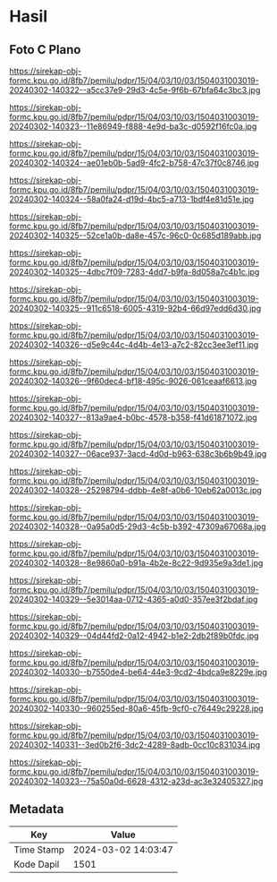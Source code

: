 # Hasil

## Foto C Plano

https://sirekap-obj-formc.kpu.go.id/8fb7/pemilu/pdpr/15/04/03/10/03/1504031003019-20240302-140322--a5cc37e9-29d3-4c5e-9f6b-67bfa64c3bc3.jpg

https://sirekap-obj-formc.kpu.go.id/8fb7/pemilu/pdpr/15/04/03/10/03/1504031003019-20240302-140323--11e86949-f888-4e9d-ba3c-d0592f16fc0a.jpg

https://sirekap-obj-formc.kpu.go.id/8fb7/pemilu/pdpr/15/04/03/10/03/1504031003019-20240302-140324--ae01eb0b-5ad9-4fc2-b758-47c37f0c8746.jpg

https://sirekap-obj-formc.kpu.go.id/8fb7/pemilu/pdpr/15/04/03/10/03/1504031003019-20240302-140324--58a0fa24-d19d-4bc5-a713-1bdf4e81d51e.jpg

https://sirekap-obj-formc.kpu.go.id/8fb7/pemilu/pdpr/15/04/03/10/03/1504031003019-20240302-140325--52ce1a0b-da8e-457c-96c0-0c685d189abb.jpg

https://sirekap-obj-formc.kpu.go.id/8fb7/pemilu/pdpr/15/04/03/10/03/1504031003019-20240302-140325--4dbc7f09-7283-4dd7-b9fa-8d058a7c4b1c.jpg

https://sirekap-obj-formc.kpu.go.id/8fb7/pemilu/pdpr/15/04/03/10/03/1504031003019-20240302-140325--911c6518-6005-4319-92b4-66d97edd6d30.jpg

https://sirekap-obj-formc.kpu.go.id/8fb7/pemilu/pdpr/15/04/03/10/03/1504031003019-20240302-140326--d5e9c44c-4d4b-4e13-a7c2-82cc3ee3ef11.jpg

https://sirekap-obj-formc.kpu.go.id/8fb7/pemilu/pdpr/15/04/03/10/03/1504031003019-20240302-140326--9f60dec4-bf18-495c-9026-061ceaaf6613.jpg

https://sirekap-obj-formc.kpu.go.id/8fb7/pemilu/pdpr/15/04/03/10/03/1504031003019-20240302-140327--813a9ae4-b0bc-4578-b358-f41d61871072.jpg

https://sirekap-obj-formc.kpu.go.id/8fb7/pemilu/pdpr/15/04/03/10/03/1504031003019-20240302-140327--06ace937-3acd-4d0d-b963-638c3b6b9b49.jpg

https://sirekap-obj-formc.kpu.go.id/8fb7/pemilu/pdpr/15/04/03/10/03/1504031003019-20240302-140328--25298794-ddbb-4e8f-a0b6-10eb62a0013c.jpg

https://sirekap-obj-formc.kpu.go.id/8fb7/pemilu/pdpr/15/04/03/10/03/1504031003019-20240302-140328--0a95a0d5-29d3-4c5b-b392-47309a67068a.jpg

https://sirekap-obj-formc.kpu.go.id/8fb7/pemilu/pdpr/15/04/03/10/03/1504031003019-20240302-140328--8e9860a0-b91a-4b2e-8c22-9d935e9a3de1.jpg

https://sirekap-obj-formc.kpu.go.id/8fb7/pemilu/pdpr/15/04/03/10/03/1504031003019-20240302-140329--5e3014aa-0712-4365-a0d0-357ee3f2bdaf.jpg

https://sirekap-obj-formc.kpu.go.id/8fb7/pemilu/pdpr/15/04/03/10/03/1504031003019-20240302-140329--04d44fd2-0a12-4942-b1e2-2db2f89b0fdc.jpg

https://sirekap-obj-formc.kpu.go.id/8fb7/pemilu/pdpr/15/04/03/10/03/1504031003019-20240302-140330--b7550de4-be64-44e3-9cd2-4bdca9e8229e.jpg

https://sirekap-obj-formc.kpu.go.id/8fb7/pemilu/pdpr/15/04/03/10/03/1504031003019-20240302-140330--960255ed-80a6-45fb-9cf0-c76449c29228.jpg

https://sirekap-obj-formc.kpu.go.id/8fb7/pemilu/pdpr/15/04/03/10/03/1504031003019-20240302-140331--3ed0b2f6-3dc2-4289-8adb-0cc10c831034.jpg

https://sirekap-obj-formc.kpu.go.id/8fb7/pemilu/pdpr/15/04/03/10/03/1504031003019-20240302-140323--75a50a0d-6628-4312-a23d-ac3e32405327.jpg


## Metadata

| Key        | Value               |
| ---------- | ------------------- |
| Time Stamp | 2024-03-02 14:03:47 |
| Kode Dapil | 1501                |



